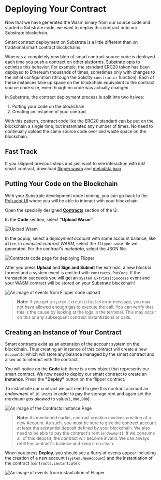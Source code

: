 Deploying Your Contract
===

Now that we have generated the Wasm binary from our source code and started a Substrate node, we want to deploy this contract onto our Substrate blockchain.

Smart contract deployment on Substrate is a little different than on traditional smart contract blockchains.

Whereas a completely new blob of smart contract source code is deployed each time you push a contract on other platforms, Substrate opts to optimize this behavior. For example, the standard ERC20 token has been deployed to Ethereum thousands of times, sometimes only with changes to the initial configuration (through the Solidity `constructor` function). Each of these instances take up space on the blockchain equivalent to the contract source code size, even though no code was actually changed.

In Substrate, the contract deployment process is split into two halves:

1. Putting your code on the blockchain
2. Creating an instance of your contract

With this pattern, contract code like the ERC20 standard can be put on the blockchain a single time, but instantiated any number of times. No need to continually upload the same source code over and waste space on the blockchain.
## Fast Track

If you skipped previous steps and just want to see interaction with ink! smart contract, download [flipper.wasm](./assets/flipper.wasm) and [metadata.json](./assets/metadata.json)

## Putting Your Code on the Blockchain

With your Substrate development node running, you can go back to the [Polkadot UI](https://polkadot.js.org/apps/) where you will be able to interact with your blockchain.

Open the specially designed [**Contracts**](https://polkadot.js.org/apps/?rpc=ws%3A%2F%2F127.0.0.1%3A9944#/contracts) section of the UI.

In the **Code** section, select **"Upload Wasm"**.

![Upload Wasm](./assets/upload-wasm.png)

In the popup, select a _deployment account_ with some account balance, like `Alice`. In _compiled contract WASM_, select the `flipper.wasm` file we generated. For the _contract's metadata_, select the JSON file.

![Contracts code page for deploying Flipper](./assets/upload-wasm-dialog.png)

After you press **Upload** and **Sign and Submit** the extrinsic, a new block is formed and a system event is emitted with `contracts.PutCode`. If the transaction succeeds you will get an `system.ExtrinsicSuccess` event and your WASM contract will be stored on your Substrate blockchain!

![An image of events from Flipper code upload](./assets/upload-wasm-ok.png)

> **Note:** If you get a `system.ExtrinsicFailed` error message, you may not have allowed enough gas to execute the call.  You can verify that this is the cause by looking at the logs in the terminal. This may occur on this or any subsequent contract instantiations or calls.

## Creating an Instance of Your Contract

Smart contracts exist as an extension of the account system on the blockchain. Thus creating an instance of this contract will create a new `AccountId` which will store any balance managed by the smart contract and allow us to interact with the contract.

You will notice on the **Code** tab there is a new object that represents our smart contract. We now need to deploy our smart contract to create an **instance**. Press the **"Deploy"** button on the flipper contract.

To instantiate our contract we just need to give this contract account an _endowment_ of `10 Units` in order to pay the storage rent and again set the _maximum gas allowed_ to value(`1,000,000`):

![An image of the Contracts Instance Page](./assets/flipper-init.png)

> **Note:** As mentioned earlier, contract creation involves creation of a new Account. As such, you must be sure to give the contract account at least the existential deposit defined by your blockchain. We also need to be able to pay the contract's rent (_`endowment`_). If we consume all of this deposit, the contract will become invalid. We can always refill the contract's balance and keep it on chain.

When you press **Deploy**, you should see a flurry of events appear including the creation of a new account (`system.NewAccount`) and the instantiation of the contract (`contracts.instantiate`):

![An image of events from instantiation of Flipper](./assets/flipper-init-ok.png)
